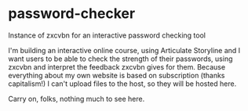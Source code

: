 # password-checker
Instance of zxcvbn for an interactive password checking tool

I'm building an interactive online course, using Articulate Storyline and I want users to be able to check the strength of their passwords, using zxcvbn and interpret the feedback zxcvbn gives for them. 
Because everything about my own website is based on subscription (thanks capitalism!) I can't upload files to the host, so they will be hosted here.

Carry on, folks, nothing much to see here.
